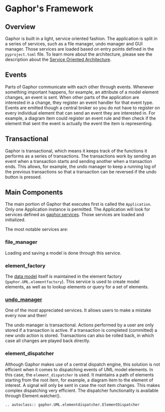 # Gaphor's Framework

## Overview

Gaphor is built in a light, service oriented fashion. The application is
split in a series of services, such as a file manager, undo manager and GUI
manager. Those services are loaded based on entry points defined in the
`pyproject.toml` file. To learn more about the architecture, please see the
description about the [Service Oriented Architecture](so.md).

## Events

Parts of Gaphor communicate with each other through events. Whenever
something important happens, for example, an attribute of a model element
changes, an event is sent. When other parts of the application are interested
in a change, they register an event handler for that event type. Events are
emitted though a central broker so you do not have to register on every
individual element that can send an event they are interested in. For
example, a diagram item could register an event rule and then check if the
element that sent the event is actually the event the item is representing.

## Transactional

Gaphor is transactional, which means it keeps track of the functions it
performs as a series of transactions. The transactions work by sending an
event when a transaction starts and sending another when a transaction ends.
This allows, for example, the undo manager to keep a running log of the
previous transactions so that a transaction can be reversed if the undo
button is pressed.

## Main Components

The main portion of Gaphor that executes first is called the `Application`.
Only one Application instance is permitted. The Application will look for
services defined as [gaphor.services](services.md). Those services are loaded
and initialized.

The most notable services are:

### file_manager

Loading and saving a model is done through this service.

### element_factory

The [data model](datamodel.md) itself is maintained in the element factory
(`gaphor.UML.elementfactory`). This service is used to create model elements,
as well as to lookup elements or query for a set of elements.

### [undo_manager](undo.md)

One of the most appreciated services. It allows users to make a mistake every
now and then!

The undo manager is transactional. Actions performed by a user are
only stored if a transaction is active. If a transaction is
completed (committed) a new undo action is stored. Transactions can
also be rolled back, in which case all changes are played back
directly.

### element_dispatcher

Although Gaphor makes use of a central dispatch engine, this solution is not
efficient when it comes to dispatching events of UML model elements. In this
case, the `element_dispatcher` is used. It maintains a path of elements
starting from the root item, for example, a diagram item to the element of
interest. A signal will only be sent in case the root item changes. This makes
complex dispatching very efficient. The dispatcher functionality is available
through Element.watcher().

```eval_rst
.. autoclass:: gaphor.UML.elementdispatcher.ElementDispatcher
```
